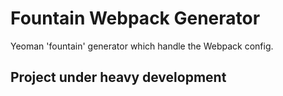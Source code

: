 # Fountain Webpack Generator

Yeoman 'fountain' generator which handle the Webpack config.

## Project under heavy development
